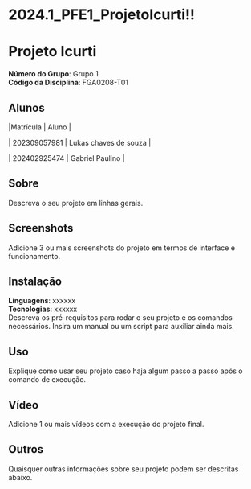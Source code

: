 # 2024.1_PFE1_ProjetoIcurti!!
 
# Projeto Icurti

**Número do Grupo**: Grupo 1 <br>
**Código da Disciplina**: FGA0208-T01<br>

## Alunos
|Matrícula | Aluno |

| 202309057981 | Lukas chaves de souza |

| 202402925474 | Gabriel Paulino |


## Sobre 
Descreva o seu projeto em linhas gerais. 

## Screenshots
Adicione 3 ou mais screenshots do projeto em termos de interface e funcionamento.

## Instalação 
**Linguagens**: xxxxxx<br>
**Tecnologias**: xxxxxx<br>
Descreva os pré-requisitos para rodar o seu projeto e os comandos necessários.
Insira um manual ou um script para auxiliar ainda mais.

## Uso 
Explique como usar seu projeto caso haja algum passo a passo após o comando de execução.

## Vídeo
Adicione 1 ou mais vídeos com a execução do projeto final.

## Outros 
Quaisquer outras informações sobre seu projeto podem ser descritas abaixo.
